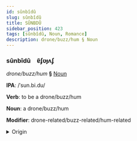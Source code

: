 ```yaml
---
id: sûnbîdû
slug: sûnbîdû
title: SÛNBDÛ
sidebar_position: 423
tags: [sûnbîdû, Noun, Romance]
description: drone/buzz/hum § Noun
---
```


### sûnbîdû&emsp;<span kind="abugida">ɐ̃ʄʋɟʌʄ</span>

*drone/buzz/hum* **§** [Noun](../../tags/Noun)

**IPA**: /ˈsun.bi.du/

**Verb**: to be a drone/buzz/hum

**Noun**: a drone/buzz/hum

**Modifier**: drone-related/buzz-related/hum-related

<details>
    <summary>Origin</summary>
    Portuguese zumbido /zũˈbi.du/<br/>
    <em>Romance Language Family</em>
</details>